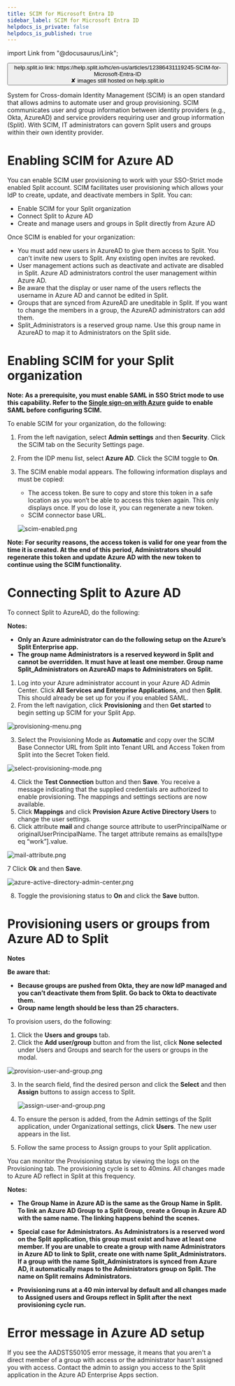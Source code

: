 ```yaml
---
title: SCIM for Microsoft Entra ID
sidebar_label: SCIM for Microsoft Entra ID
helpdocs_is_private: false
helpdocs_is_published: true
---
```


import Link from "@docusaurus/Link";

<p>
  <button style={{borderRadius:'8px', border:'1px', fontFamily:'Courier New', fontWeight:'800', textAlign:'left'}}> help.split.io link: https://help.split.io/hc/en-us/articles/12386431119245-SCIM-for-Microsoft-Entra-ID <br /> ✘ images still hosted on help.split.io </button>
</p>

System for Cross-domain Identity Management (SCIM) is an open standard that allows admins to automate user and group provisioning. SCIM communicates user and group information between identity providers (e.g., Okta, AzureAD) and service providers requiring user and group information (Split). With SCIM, IT administrators can govern Split users and groups within their own identity provider.

# Enabling SCIM for Azure AD

You can enable SCIM user provisioning to work with your SSO-Strict mode enabled Split account. SCIM facilitates user provisioning which allows your IdP to create, update, and deactivate members in Split. You can:

* Enable SCIM for your Split organization
* Connect Split to Azure AD
* Create and manage users and groups in Split directly from Azure AD 

Once SCIM is enabled for your organization:

* You must add new users in AzureAD to give them access to Split. You can’t invite new users to Split. Any existing open invites are revoked.
* User management actions such as deactivate and activate are disabled in Split. Azure AD administrators control the user management within Azure AD.
* Be aware that the display or user name of the users reflects the username in Azure AD and cannot be edited in Split.
* Groups that are synced from AzureAD are uneditable in Split. If you want to change the members in a group, the AzureAD administrators can add them.
* Split_Administrators is a reserved group name. Use this group name in AzureAD to map it to Administrators on the Split side.

# Enabling SCIM for your Split organization

**Note: As a prerequisite, you must enable SAML in SSO Strict mode to use this capability. Refer to the [Single sign-on with Azure](https://help.split.io/hc/en-us/articles/360021124931-Single-sign-on-with-Azure) guide to enable SAML before configuring SCIM.**

To enable SCIM for your organization, do the following:

1. From the left navigation, select **Admin settings** and then **Security**. Click the SCIM tab on the Security Settings page.
2. From the IDP menu list, select **Azure AD**. Click the SCIM toggle to **On**. 
3. The SCIM enable modal appears. The following information displays and must be copied:

   * The access token. Be sure to copy and store this token in a safe location as you won’t be able to access this token again. This only displays once. If you do lose it, you can regenerate a new token.
   * SCIM connector base URL.

   <p>
    <img src="https://help.split.io/hc/article_attachments/12392400520845" alt="scim-enabled.png" />
   </p>

**Note: For security reasons, the access token is valid for one year from the time it is created. At the end of this period, Administrators should regenerate this token and update Azure AD with the new token to continue using the SCIM functionality.**

# Connecting Split to Azure AD

To connect Split to AzureAD, do the following:

**Notes:** 
* **Only an Azure administrator can do the following setup on the Azure’s Split Enterprise app.**
* **The group name Administrators is a reserved keyword in Split and cannot be overridden. It must have at least one member. Group name Split_Administrators on AzureAD maps to Administrators on Split.**

1. Log into your Azure administrator account in your Azure AD Admin Center. Click **All Services and Enterprise Applications**, and then **Split**. This should already be set up for you if you enabled SAML. 
2. From the left navigation, click **Provisioning** and then **Get started** to begin setting up SCIM for your Split App.  

<p>
  <img src="https://help.split.io/hc/article_attachments/12392563310605" alt="provisioning-menu.png" />
</p>

3. Select the Provisioning Mode as **Automatic** and copy over the SCIM Base Connector URL from Split into Tenant URL and Access Token from Split into the Secret Token field. 

<p>
  <img src="https://help.split.io/hc/article_attachments/12392633988237" alt="select-provisioning-mode.png" />
</p>

4. Click the **Test Connection** button and then **Save**. You receive a message indicating that the supplied credentials are authorized to enable provisioning. The mappings and settings sections are now available.
5. Click **Mappings** and click **Provision Azure Active Directory Users** to change the user settings. 
6. Click attribute **mail** and change source attribute to userPrincipalName or originalUserPrincipalName. The target attribute remains as emails[type eq “work”].value.

<p>
  <img src="https://help.split.io/hc/article_attachments/12392639219725" alt="mail-attribute.png" />
</p>

7 Click **Ok** and then **Save**.

  <p>
    <img src="https://help.split.io/hc/article_attachments/16056968473357" alt="azure-active-directory-admin-center.png" />
  </p>

8. Toggle the provisioning status to **On** and click the **Save** button.

# Provisioning users or groups from Azure AD to Split

**Notes**

**Be aware that:**

* **Because groups are pushed from Okta, they are now IdP managed and you can’t deactivate them from Split. Go back to Okta to deactivate them.**
* **Group name length should be less than 25 characters.**

To provision users, do the following:

1. Click the **Users and groups** tab. 
2. Click the **Add user/group** button and from the list, click **None selected** under Users and Groups and search for the users or groups in the modal.

<p>
  <img src="https://help.split.io/hc/article_attachments/12392742177677" alt="provision-user-and-group.png" />
</p>

3. In the search field, find the desired person and click the **Select** and then **Assign** buttons to assign access to Split. 

   <p>
     <img src="https://help.split.io/hc/article_attachments/12395065041165" alt="assign-user-and-group.png" />
   </p>

4. To ensure the person is added, from the Admin settings of the Split application, under Organizational settings, click **Users**. The new user appears in the list.
5. Follow the same process to Assign groups to your Split application.

You can monitor the Provisioning status by viewing the logs on the Provisioning tab. The provisioning cycle is set to 40mins. All changes made to Azure AD reflect in Split at this frequency.

**Notes:**
* **The Group Name in Azure AD is the same as the Group Name in Split. To link an Azure AD Group to a Split Group, create a Group in Azure AD with the same name. The linking happens behind the scenes.**

* **Special case for Administrators. As Administrators is a reserved word on the Split application, this group must exist and have at least one member. If you are unable to create a group with name Administrators in Azure AD to link to Split, create one with name Split_Administrators. If a group with the name Split_Administrators is synced from Azure AD, it automatically maps to the Administrators group on Split. The name on Split remains Administrators.**

* **Provisioning runs at a 40 min interval by default and all changes made to Assigned users and Groups reflect in Split after the next provisioning cycle run.**

# Error message in Azure AD setup

If you see the AADSTS50105 error message, it means that you aren't a direct member of a group with access or the administrator hasn't assigned you with access. Contact the admin to assign you access to the Split application in the Azure AD Enterprise Apps section.

